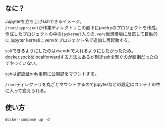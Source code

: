 ## なに？

Jupyterを立ち上げsshできるイメージ。  
`/root/pyproject`が作業ディレクトリこの直下にpoetryのプロジェクトを作成。  
作成したプロジェクトの中の`ipykernel`入りの`.venv`仮想環境に反応して自動的に
jupyter kernelに.venvをプロジェクト名で追加し再起動する。

sshできるようにしたのはvscodeで入れるようにしたかったため。  
docker.sockをlocalforwardする方法もあるが別途sshを繋ぐのが面倒だったのでやっていない。

sshは鍵認証only事前に公開鍵をマウントする。

`/root`ディレクトリを丸ごとマウントするのでjupyterなどの設定はコンテナの中に入って変えられる。

## 使い方

```
docker-compose up -d
```